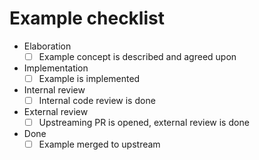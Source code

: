 # Example checklist

- Elaboration
  - [ ] Example concept is described and agreed upon
- Implementation
  - [ ] Example is implemented
- Internal review
  - [ ] Internal code review is done
- External review
  - [ ] Upstreaming PR is opened, external review is done
- Done
  - [ ] Example merged to upstream
